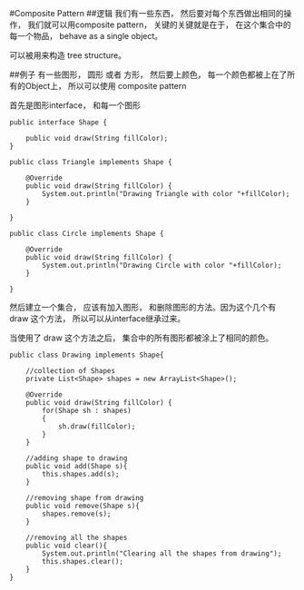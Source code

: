 #Composite Pattern
##逻辑
我们有一些东西， 然后要对每个东西做出相同的操作， 我们就可以用composite pattern， 关键的关键就是在于， 在这个集合中的每一个物品， behave as a single object。

可以被用来构造 tree structure。

##例子
有一些图形， 圆形 或者 方形， 然后要上颜色， 每一个颜色都被上在了所有的Object上， 所以可以使用 composite pattern

首先是图形interface， 和每一个图形

```
public interface Shape {
	
	public void draw(String fillColor);
}

public class Triangle implements Shape {

	@Override
	public void draw(String fillColor) {
		System.out.println("Drawing Triangle with color "+fillColor);
	}

}

public class Circle implements Shape {

	@Override
	public void draw(String fillColor) {
		System.out.println("Drawing Circle with color "+fillColor);
	}

}
```

然后建立一个集合， 应该有加入图形， 和删除图形的方法。因为这个几个有 draw 这个方法， 所以可以从interface继承过来。

当使用了 draw 这个方法之后， 集合中的所有图形都被涂上了相同的颜色。

```
public class Drawing implements Shape{

	//collection of Shapes
	private List<Shape> shapes = new ArrayList<Shape>();
	
	@Override
	public void draw(String fillColor) {
		for(Shape sh : shapes)
		{
			sh.draw(fillColor);
		}
	}
	
	//adding shape to drawing
	public void add(Shape s){
		this.shapes.add(s);
	}
	
	//removing shape from drawing
	public void remove(Shape s){
		shapes.remove(s);
	}
	
	//removing all the shapes
	public void clear(){
		System.out.println("Clearing all the shapes from drawing");
		this.shapes.clear();
	}
}
```
